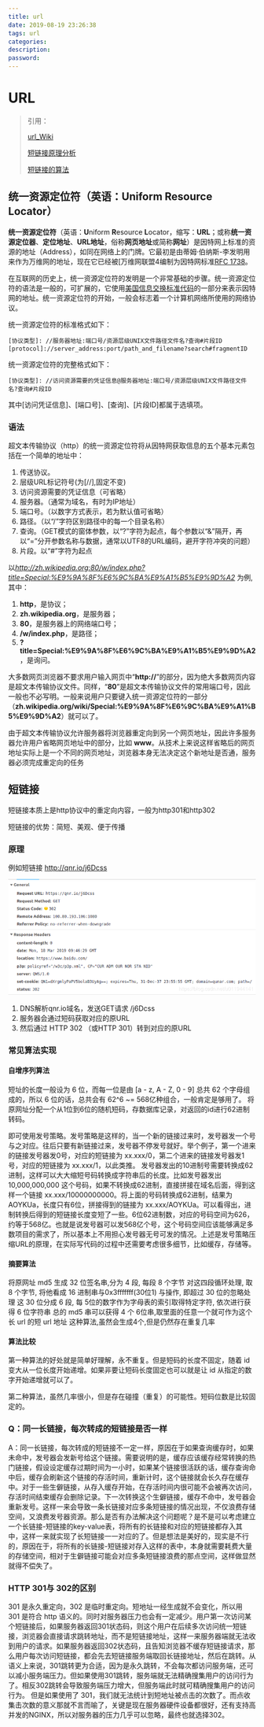 ```yaml
---
title: url
date: 2019-08-19 23:26:38
tags: url
categories:
description:
password:
---
```




# URL



>引用：
>
>[url_Wiki]([https://zh.wikipedia.org/wiki/%E7%BB%9F%E4%B8%80%E8%B5%84%E6%BA%90%E5%AE%9A%E4%BD%8D%E7%AC%A6](https://zh.wikipedia.org/wiki/统一资源定位符))
>
>[短链接原理分析](<https://blog.csdn.net/zl1zl2zl3/article/details/84712511>)
>
>[短链接的算法](<https://blog.csdn.net/u011944141/article/details/88646552>)
>
>
>
>



## 统一资源定位符（英语：**U**niform **R**esource **L**ocator）





**统一资源定位符**（英语：**U**niform **R**esource **L**ocator，缩写：**URL**；或称**统一资源定位器**、**定位地址**、**URL地址**，俗称**网页地址**或简称**网址**）是因特网上标准的资源的地址（Address），如同在网络上的门牌。它最初是由蒂姆·伯纳斯-李发明用来作为万维网的地址，现在它已经被[万维网联盟4编制为因特网标准[RFC 1738](https://tools.ietf.org/html/rfc1738)。

在互联网的历史上，统一资源定位符的发明是一个非常基础的步骤。统一资源定位符的语法是一般的，可扩展的，它使用[美国信息交换标准代码](https://zh.wikipedia.org/wiki/美国信息交换标准代码)的一部分来表示因特网的地址。统一资源定位符的开始，一般会标志着一个计算机网络所使用的网络协议。

统一资源定位符的标准格式如下：

```
[协议类型]: //服务器地址:端口号/资源层级UNIX文件路径文件名?查询#片段ID
[protocol]://server_address:port/path_and_filename?search#fragmentID
```
统一资源定位符的完整格式如下：

```
[协议类型]: //访问资源需要的凭证信息@服务器地址:端口号/资源层级UNIX文件路径文件名?查询#片段ID
```

其中[访问凭证信息]、[端口号]、[查询]、[片段ID]都属于选填项。



### 语法

超文本传输协议（http）的统一资源定位符将从因特网获取信息的五个基本元素包括在一个简单的地址中：

1. 传送协议。
2. 层级URL标记符号(为[//],固定不变)
3. 访问资源需要的凭证信息（可省略）
4. 服务器。（通常为域名，有时为IP地址）
5. 端口号。（以数字方式表示，若为默认值可省略）
6. 路径。（以“/”字符区别路径中的每一个目录名称）
7. 查询。（GET模式的窗体参数，以“?”字符为起点，每个参数以“&”隔开，再以“=”分开参数名称与数据，通常以UTF8的URL编码，避开字符冲突的问题）
8. 片段。以“#”字符为起点

以*http://zh.wikipedia.org:80/w/index.php?title=Special:%E9%9A%8F%E6%9C%BA%E9%A1%B5%E9%9D%A2* 为例, 其中：

1. **http**，是协议；
2. **zh.wikipedia.org**，是服务器；
3. **80**，是服务器上的网络端口号；
4. **/w/index.php**，是路径；
5. **?title=Special:%E9%9A%8F%E6%9C%BA%E9%A1%B5%E9%9D%A2**，是询问。

大多数网页浏览器不要求用户输入网页中“**http://**”的部分，因为绝大多数网页内容是超文本传输协议文件。同样，“**80**”是超文本传输协议文件的常用端口号，因此一般也不必写明。一般来说用户只要键入统一资源定位符的一部分（**zh.wikipedia.org/wiki/Special:%E9%9A%8F%E6%9C%BA%E9%A1%B5%E9%9D%A2**）就可以了。

由于超文本传输协议允许服务器将浏览器重定向到另一个网页地址，因此许多服务器允许用户省略网页地址中的部分，比如 **www**。从技术上来说这样省略后的网页地址实际上是一个不同的网页地址，浏览器本身无法决定这个新地址是否通，服务器必须完成重定向的任务



## 短链接



短链接本质上是http协议中的重定向内容，一般为http301和http302

短链接的优势：简短、美观、便于传播



### 原理



例如短链接 http://qnr.io/j6Dcss

![url_example](url/url_example.png)

1. DNS解析qnr.io域名，发送GET请求 /j6Dcss
2. 服务器会通过短码获取对应的原URL
3. 然后通过 HTTP 302 （或HTTP 301）转到对应的原URL





### 常见算法实现



#### 自增序列算法

短址的长度一般设为 6 位，而每一位是由 [a - z, A - Z, 0 - 9] 总共 62 个字母组成的，所以 6 位的话，总共会有 62^6 ~= 568亿种组合，一般肯定是够用了。
将原网址分配一个从1位到6位的随机短码，存数据库记录，对返回的id进行62进制转码。

即可使用发号策略。发号策略是这样的，当一个新的链接过来时，发号器发一个号与之对应。往后只要有新链接过来，发号器不停发号就好。举个例子，第一个进来的链接发号器发0号，对应的短链接为 xx.xxx/0，第二个进来的链接发号器发1号，对应的短链接为 xx.xxx/1，以此类推。
发号器发出的10进制号需要转换成62进制，这样可以大大缩短号码转换成字符串后的长度。比如发号器发出 10,000,000,000 这个号码，如果不转换成62进制，直接拼接在域名后面，得到这样一个链接 xx.xxx/10000000000。将上面的号码转换成62进制，结果为AOYKUa，长度只有6位，拼接得到的链接为 xx.xxx/AOYKUa。可以看得出，进制转换后得到的短链接长度变短了一些。6位62进制数，对应的号码空间为626，约等于568亿。也就是说发号器可以发568亿个号，这个号码空间应该能够满足多数项目的需求了，所以基本上不用担心发号器无号可发的情况。上述是发号策略压缩URL的原理，在实际写代码的过程中还需要考虑很多细节，比如缓存，存储等。



#### 摘要算法

将原网址 md5 生成 32 位签名串,分为 4 段, 每段 8 个字节
对这四段循环处理, 取 8 个字节, 将他看成 16 进制串与0x3fffffff(30位1) 与操作, 即超过 30 位的忽略处理 这 30 位分成 6 段, 每 5位的数字作为字母表的索引取得特定字符, 依次进行获得 6 位字符串
总的 md5 串可以获得 4 个 6位串,取里面的任意一个就可作为这个长 url 的短 url 地址 这种算法,虽然会生成4个,但是仍然存在重复几率



#### 算法比较

第一种算法的好处就是简单好理解，永不重复。但是短码的长度不固定，随着 id 变大从一位长度开始递增。如果非要让短码长度固定也可以就是让 id 从指定的数字开始递增就可以了。

第二种算法，虽然几率很小，但是存在碰撞（重复）的可能性。短码位数是比较固定的。





### Q：同一长链接，每次转成的短链接是否一样

A：同一长链接，每次转成的短链接不一定一样，原因在于如果查询缓存时，如果未命中，发号器会发新号给这个链接。需要说明的是，缓存应该缓存经常转换的热门链接，假设设定缓存过期时间为一小时，如果某个链接很活跃的话，缓存查询命中后，缓存会刷新这个链接的存活时间，重新计时，这个链接就会长久存在缓存中。对于一些生僻链接，从存入缓存开始，在存活时间内很可能不会被再次访问，存活时间结束缓存会删除记录。下一次转换这个生僻链接，缓存不命中，发号器会重新发号。这样一来会导致一条长链接对应多条短链接的情况出现，不仅浪费存储空间，又浪费发号器资源。那么是否有办法解决这个问题呢？是不是可以考虑建立一个长链接-短链接的key-value表，将所有的长链接和对应的短链接都存入其中，这样一来就实现了长短链接一一对应的了。但是想法是美好的，现实是不行的，原因在于，将所有的长链接-短链接对存入这样的表中，本身就需要耗费大量的存储空间，相对于生僻链接可能会对应多条短链接浪费的那点空间，这样做显然就得不偿失了。





### HTTP 301与 302的区别

301 是永久重定向，302 是临时重定向。短地址一经生成就不会变化，所以用 301 是符合 http 语义的。同时对服务器压力也会有一定减少。用户第一次访问某个短链接后，如果服务器返回301状态码，则这个用户在后续多次访问统一短链接，浏览器会直接请求跳转地址，而不是短链接地址，这样一来服务器端就无法收到用户的请求。如果服务器返回302状态码，且告知浏览器不缓存短链接请求，那么用户每次访问短链接，都会先去短链接服务端取回长链接地址，然后在跳转。从语义上来说，301跳转更为合适，因为是永久跳转，不会每次都访问服务端，还可以减小服务端压力。但如果使用301跳转，服务端就无法精确搜集用户的访问行为了。相反302跳转会导致服务端压力增大，但服务端此时就可精确搜集用户的访问行为。
但是如果使用了 301，我们就无法统计到短地址被点击的次数了。而点收集击次数的意义那就不言而喻了，关键是现在服务器硬件设备都很好，还有支持高并发的NGINX，所以对服务器的压力几乎可以忽略，最终也就选择302。

